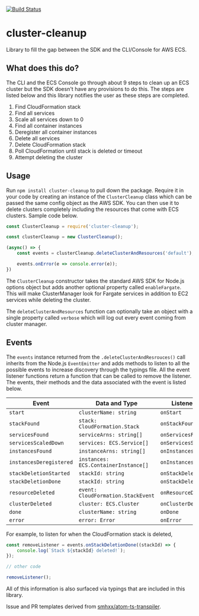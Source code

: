 [![Build Status](https://travis-ci.com/YashdalfTheGray/cluster-cleanup.svg?branch=master)](https://travis-ci.com/YashdalfTheGray/cluster-cleanup)

# cluster-cleanup
Library to fill the gap between the SDK and the CLI/Console for AWS ECS.

## What does this do?

The CLI and the ECS Console go through about 9 steps to clean up an ECS cluster but the SDK doesn't have any provisions to do this. The steps are listed below and this library notifies the user as these steps are completed.

1. Find CloudFormation stack
1. Find all services
1. Scale all services down to 0
1. Find all container instances
1. Deregister all container instances
1. Delete all services
1. Delete CloudFormation stack
1. Poll CloudFormation until stack is deleted or timeout
1. Attempt deleting the cluster

## Usage

Run `npm install cluster-cleanup` to pull down the package. Require it in your code by creating an instance of the `ClusterCleanup` class which can be passed the same config object as the AWS SDK. You can then use it to delete clusters completely including the resources that come with ECS clusters. Sample code below.

```javascript
const ClusterCleanup = require('cluster-cleanup');

const clusterCleanup = new ClusterCleanup();

(async() => {
    const events = clusterCleanup.deleteClusterAndResources('default');

    events.onError(e => console.error(e));
})
```

The `ClusterCleanup` constructor takes the standard AWS SDK for Node.js options object but adds another optional property called `enableFargate`. This will make ClusterManager look for Fargate services in addition to EC2 services while deleting the cluster.

The `deleteClusterAndResources` function can optionally take an object with a single property called `verbose` which will log out every event coming from cluster manager.

## Events

The `events` instance returned from the `.deleteClusterAndResrouces()` call inherits from the Node.js `EventEmitter` and adds methods to listen to all the possible events to increase discovery through the typings file. All the event listener functions return a function that can be called to remove the listener. The events, their methods and the data associated with the event is listed below.

| Event                   | Data and Type                        | Listener Method           |
|-------------------------|--------------------------------------|---------------------------|
| `start`                 | `clusterName: string`                | `onStart`                 |
| `stackFound`            | `stack: CloudFormation.Stack`        | `onStackFound`            |
| `servicesFound`         | `serviceArns: string[]`              | `onServicesFound`         |
| `servicesScaledDown`    | `services: ECS.Service[]`            | `onServicesScaledDown`    |
| `instancesFound`        | `instanceArns: string[]`             | `onInstancesFound`        |
| `instancesDeregistered` | `instances: ECS.ContainerInstance[]` | `onInstancesDeregistered` |
| `stackDeletionStarted`  | `stackId: string`                    | `onStackDeletionStarted`  |
| `stackDeletionDone`     | `stackId: string`                    | `onStackDeletionDone`     |
| `resourceDeleted`       | `event: CloudFormation.StackEvent`   | `onResourceDeleted`       |
| `clusterDeleted`        | `cluster: ECS.Cluster`               | `onClusterDeleted`        |
| `done`                  | `clusterName: string`                | `onDone`                  |
| `error`                 | `error: Error`                       | `onError`                 |

For example, to listen for when the CloudFormation stack is deleted,

```javascript
const removeListener = events.onStackDeletionDone((stackId) => {
    console.log(`Stack ${stackId} deleted!`);
});

// other code

removeListener();
```

All of this information is also surfaced via typings that are included in this library.

Issue and PR templates derived from [smhxx/atom-ts-transpiler](https://github.com/smhxx/atom-ts-transpiler).
